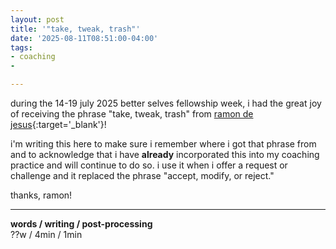 ```yaml
---
layout: post
title: '"take, tweak, trash"'
date: '2025-08-11T08:51:00-04:00'
tags: 
- coaching
- 

--- 
```


during the 14-19 july 2025 better selves fellowship week, i had the great joy of receiving the phrase "take, tweak, trash" from [ramon de jesus](https://www.linkedin.com/in/ramon-de-jesus-7bb37418/){:target='_blank'}! 

i'm writing this here to make sure i remember where i got that phrase from and to acknowledge that i have **already** incorporated this into my coaching practice and will continue to do so. i use it when i offer a request or challenge and it replaced the phrase "accept, modify, or reject."

thanks, ramon!


---



<!-- &#042; = asterisk -->
<!-- &#039; = single quote '-->

**words / writing / post-processing**  
??w / 4min / 1min